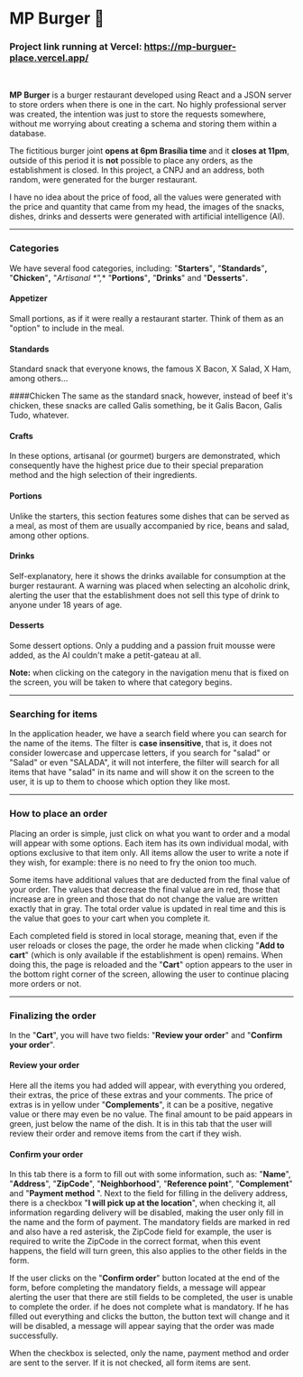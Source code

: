 # MP Burger 🍔

### Project link running at Vercel: https://mp-burguer-place.vercel.app/

<br />

**MP Burger** is a burger restaurant developed using React and a JSON server to store orders when there is one in the cart. No highly professional server was created, the intention was just to store the requests somewhere, without me worrying about creating a schema and storing them within a database.

The fictitious burger joint **opens at 6pm Brasília time** and it **closes at 11pm**, outside of this period it is **not** possible to place any orders, as the establishment is closed. In this project, a CNPJ and an address, both random, were generated for the burger restaurant.

I have no idea about the price of food, all the values ​​were generated with the price and quantity that came from my head, the images of the snacks, dishes, drinks and desserts were generated with artificial intelligence (AI).

<hr />

### Categories
We have several food categories, including: "**Starters**"**,** "**Standards**"**,** "**Chicken**"**,** "**Artisanal* *"**,** "**Portions**"**,** "**Drinks**" and "**Desserts**"**.**

#### Appetizer
Small portions, as if it were really a restaurant starter. Think of them as an "option" to include in the meal.

#### Standards
Standard snack that everyone knows, the famous X Bacon, X Salad, X Ham, among others...

####Chicken
The same as the standard snack, however, instead of beef it's chicken, these snacks are called Galis something, be it Galis Bacon, Galis Tudo, whatever.

#### Crafts
In these options, artisanal (or gourmet) burgers are demonstrated, which consequently have the highest price due to their special preparation method and the high selection of their ingredients.

#### Portions
Unlike the starters, this section features some dishes that can be served as a meal, as most of them are usually accompanied by rice, beans and salad, among other options.

#### Drinks
Self-explanatory, here it shows the drinks available for consumption at the burger restaurant. A warning was placed when selecting an alcoholic drink, alerting the user that the establishment does not sell this type of drink to anyone under 18 years of age.

#### Desserts
Some dessert options. Only a pudding and a passion fruit mousse were added, as the AI ​​couldn't make a petit-gateau at all.

**Note:** when clicking on the category in the navigation menu that is fixed on the screen, you will be taken to where that category begins.

<hr />

### Searching for items
In the application header, we have a search field where you can search for the name of the items. The filter is **case insensitive**, that is, it does not consider lowercase and uppercase letters, if you search for "salad" or "Salad" or even "SALADA", it will not interfere, the filter will search for all items that have "salad" in its name and will show it on the screen to the user, it is up to them to choose which option they like most.

<hr />

### How to place an order
Placing an order is simple, just click on what you want to order and a modal will appear with some options. Each item has its own individual modal, with options exclusive to that item only. All items allow the user to write a note if they wish, for example: there is no need to fry the onion too much.

Some items have additional values ​​that are deducted from the final value of your order. The values ​​that decrease the final value are in red, those that increase are in green and those that do not change the value are written exactly that in gray. The total order value is updated in real time and this is the value that goes to your cart when you complete it.

Each completed field is stored in local storage, meaning that, even if the user reloads or closes the page, the order he made when clicking "**Add to cart**" (which is only available if the establishment is open) remains. When doing this, the page is reloaded and the "**Cart**" option appears to the user in the bottom right corner of the screen, allowing the user to continue placing more orders or not.

<hr />

### Finalizing the order
In the "**Cart**", you will have two fields: "**Review your order**" and "**Confirm your order**".

#### Review your order
Here all the items you had added will appear, with everything you ordered, their extras, the price of these extras and your comments. The price of extras is in yellow under "**Complements**", it can be a positive, negative value or there may even be no value. The final amount to be paid appears in green, just below the name of the dish. It is in this tab that the user will review their order and remove items from the cart if they wish.

#### Confirm your order
In this tab there is a form to fill out with some information, such as: "**Name**", "**Address**", "**ZipCode**", "**Neighborhood**", "**Reference point**", "**Complement**" and "**Payment method** ". Next to the field for filling in the delivery address, there is a checkbox "**I will pick up at the location**", when checking it, all information regarding delivery will be disabled, making the user only fill in the name and the form of payment. The mandatory fields are marked in red and also have a red asterisk, the ZipCode field for example, the user is required to write the ZipCode in the correct format, when this event happens, the field will turn green, this also applies to the other fields in the form.

If the user clicks on the "**Confirm order**" button located at the end of the form, before completing the mandatory fields, a message will appear alerting the user that there are still fields to be completed, the user is unable to complete the order. if he does not complete what is mandatory. If he has filled out everything and clicks the button, the button text will change and it will be disabled, a message will appear saying that the order was made successfully.

When the checkbox is selected, only the name, payment method and order are sent to the server. If it is not checked, all form items are sent.
